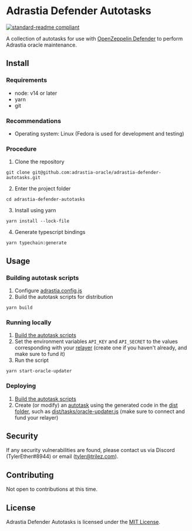 # Adrastia Defender Autotasks

[![standard-readme compliant](https://img.shields.io/badge/readme%20style-standard-brightgreen.svg?style=flat-square)](https://github.com/RichardLitt/standard-readme)

A collection of autotasks for use with [OpenZeppelin Defender](https://openzeppelin.com/defender/) to perform Adrastia oracle maintenance.

## Install

### Requirements

-   node: v14 or later
-   yarn
-   git

### Recommendations

-   Operating system: Linux (Fedora is used for development and testing)

### Procedure

1. Clone the repository

```console
git clone git@github.com:adrastia-oracle/adrastia-defender-autotasks.git
```

2. Enter the project folder

```console
cd adrastia-defender-autotasks
```

3. Install using yarn

```console
yarn install --lock-file
```

4. Generate typescript bindings

```console
yarn typechain:generate
```

## Usage

### Building autotask scripts

1. Configure [adrastia.config.js](adrastia.config.js)
2. Build the autotask scripts for distribution

```console
yarn build
```

### Running locally

1. [Build the autotask scripts](#building-autotask-scripts)
2. Set the environment variables `API_KEY` and `API_SECRET` to the values corresponding with your [relayer](https://docs.openzeppelin.com/defender/relay) (create one if you haven't already, and make sure to fund it)
3. Run the script

```console
yarn start-oracle-updater
```

### Deploying

1. [Build the autotask scripts](#building-autotask-scripts)
2. Create (or modify) an [autotask](https://docs.openzeppelin.com/defender/autotasks) using the generated code in the [dist folder](dist/), such as [dist/tasks/oracle-updater.js](dist/tasks/oracle-updater.js) (make sure to connect and fund your relayer)

## Security

If any security vulnerabilities are found, please contact us via Discord (TylerEther#8944) or email (tyler@trilez.com).

## Contributing

Not open to contributions at this time.

## License

Adrastia Defender Autotasks is licensed under the [MIT License](LICENSE).
